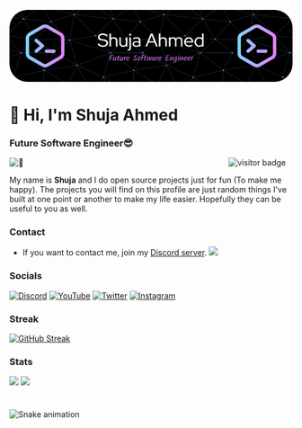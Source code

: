 <!--
**Shuja-Ahmed-Official/Shuja-Ahmed-Official** is a ✨ _special_ ✨ repository because its `README.md` (this file) appears on your GitHub profile.

Here are some ideas to get you started:

- 🔭 I’m currently working on ...
- 🌱 I’m currently learning ...
- 👯 I’m looking to collaborate on ...
- 🤔 I’m looking for help with ...
- 💬 Ask me about ...
- 📫 How to reach me: ...
- 😄 Pronouns: ...
- ⚡ Fun fact: ...
-->

![Header](./github-header-image.png)

# 👋 Hi, I'm Shuja Ahmed
### Future Software Engineer😎
![visitor badge](https://visitor-badge.glitch.me/badge?page_id=Shuja-Ahmed-Official.visitor-badge)
[<img align="left" width="390" alt="🦑" src="https://gist.githubusercontent.com/Shuja-Ahmed-Official/3c6eaedf50273adfb7a510822672f570/raw/general.svg">](#)

My name is **Shuja** and I do open source projects just for fun (To make me happy).
The projects you will find on this profile are just random things I've built at one point or another to make my life easier.
Hopefully they can be useful to you as well.

### Contact
- If you want to contact me, join my [Discord server](https://discord.gg/9mjwNGJHWH).
![](https://dcbadge.vercel.app/api/shield/754742219587584080)

### Socials
[![Discord](https://img.shields.io/badge/discord-5865F2?style=for-the-badge&logo=discord&logoColor=white)](https://discord.gg/9mjwNGJHWH)
[![YouTube](https://img.shields.io/badge/youtube-FF0000?style=for-the-badge&logo=youtube&logoColor=white)](https://youtube.com/@ShujaPlays)
[![Twitter](https://img.shields.io/badge/twitter-1DA1F2?style=for-the-badge&logo=twitter&logoColor=white)](https://twitter.com/Shuja__Ahmed)
[![Instagram](https://img.shields.io/badge/instagram-9F358B?style=for-the-badge&logo=instagram&logoColor=white)](https://instagram.com/shuja__plays)

### Streak
[![GitHub Streak](https://streak-stats.demolab.com?user=cool-dev-code&theme=tokyonight&border_radius=20)](https://git.io/streak-stats)

### Stats
<div>
  <img height="135px" src="https://github-readme-stats.vercel.app/api?username=cool-dev-code&theme=nord&show_icons=true&hide_title=true&hide_border=true&hide_rank=true&include_all_commits=true&count_private=true&line_height=21">
  <img height="135px" src="https://github-readme-stats.vercel.app/api/top-langs/?username=cool-dev-code&theme=nord&&hide_title=true&hide_border=true&layout=compact&langs_count=8">
</div>


###

<br clear="both">

<img src="https://profile-readme-generator.com/assets/snake.svg" alt="Snake animation" />

###

